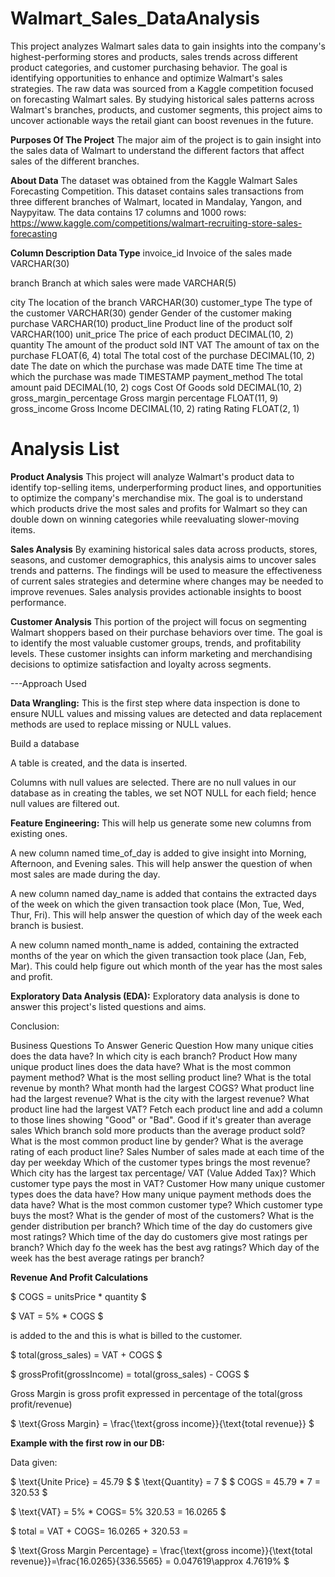 # Walmart_Sales_DataAnalysis

This project analyzes Walmart sales data to gain insights into the company's highest-performing stores and products, sales trends across different product categories, and customer purchasing behavior. The goal is identifying opportunities to enhance and optimize Walmart's sales strategies. The raw data was sourced from a Kaggle competition focused on forecasting Walmart sales. By studying historical sales patterns across Walmart's branches, products, and customer segments, this project aims to uncover actionable ways the retail giant can boost revenues in the future.


**Purposes Of The Project**
The major aim of the project is to gain insight into the sales data of Walmart to understand the different factors that affect sales of the different branches.

**About Data**
The dataset was obtained from the Kaggle Walmart Sales Forecasting Competition. This dataset contains sales transactions from three different branches of Walmart, located in Mandalay, Yangon, and Naypyitaw. The data contains 17 columns and 1000 rows:
https://www.kaggle.com/competitions/walmart-recruiting-store-sales-forecasting

**Column	Description	Data Type**
invoice_id	Invoice of the sales made	VARCHAR(30)

branch	Branch at which sales were made	VARCHAR(5)

city	The location of the branch	VARCHAR(30)
customer_type	The type of the customer	VARCHAR(30)
gender	Gender of the customer making purchase	VARCHAR(10)
product_line	Product line of the product solf	VARCHAR(100)
unit_price	The price of each product	DECIMAL(10, 2)
quantity	The amount of the product sold	INT
VAT	The amount of tax on the purchase	FLOAT(6, 4)
total	The total cost of the purchase	DECIMAL(10, 2)
date	The date on which the purchase was made	DATE
time	The time at which the purchase was made	TIMESTAMP
payment_method	The total amount paid	DECIMAL(10, 2)
cogs	Cost Of Goods sold	DECIMAL(10, 2)
gross_margin_percentage	Gross margin percentage	FLOAT(11, 9)
gross_income	Gross Income	DECIMAL(10, 2)
rating	Rating	FLOAT(2, 1)

# Analysis List

**Product Analysis**
This project will analyze Walmart's product data to identify top-selling items, underperforming product lines, and opportunities to optimize the company's merchandise mix. The goal is to understand which products drive the most sales and profits for Walmart so they can double down on winning categories while reevaluating slower-moving items.

**Sales Analysis**
By examining historical sales data across products, stores, seasons, and customer demographics, this analysis aims to uncover sales trends and patterns. The findings will be used to measure the effectiveness of current sales strategies and determine where changes may be needed to improve revenues. Sales analysis provides actionable insights to boost performance.

**Customer Analysis**
This portion of the project will focus on segmenting Walmart shoppers based on their purchase behaviors over time. The goal is to identify the most valuable customer groups, trends, and profitability levels. These customer insights can inform marketing and merchandising decisions to optimize satisfaction and loyalty across segments.

---Approach Used

**Data Wrangling:** This is the first step where data inspection is done to ensure NULL values and missing values are detected and data replacement methods are used to replace missing or NULL values.

Build a database

A table is created, and the data is inserted.

Columns with null values are selected. There are no null values in our database as in creating the tables, we set NOT NULL for each field; hence null values are filtered out.

**Feature Engineering:** This will help us generate some new columns from existing ones.

A new column named time_of_day is added to give insight into Morning, Afternoon, and Evening sales. This will help answer the question of when most sales are made during the day.

A new column named day_name is added that contains the extracted days of the week on which the given transaction took place (Mon, Tue, Wed, Thur, Fri). This will help answer the question of which day of the week each branch is busiest.

A new column named month_name is added, containing the extracted months of the year on which the given transaction took place (Jan, Feb, Mar). This could help figure out which month of the year has the most sales and profit.

**Exploratory Data Analysis (EDA):** Exploratory data analysis is done to answer this project's listed questions and aims.

Conclusion:

Business Questions To Answer
Generic Question
How many unique cities does the data have?
In which city is each branch?
Product
How many unique product lines does the data have?
What is the most common payment method?
What is the most selling product line?
What is the total revenue by month?
What month had the largest COGS?
What product line had the largest revenue?
What is the city with the largest revenue?
What product line had the largest VAT?
Fetch each product line and add a column to those lines showing "Good" or "Bad". Good if it's greater than average sales
Which branch sold more products than the average product sold?
What is the most common product line by gender?
What is the average rating of each product line?
Sales
Number of sales made at each time of the day per weekday
Which of the customer types brings the most revenue?
Which city has the largest tax percentage/ VAT (Value Added Tax)?
Which customer type pays the most in VAT?
Customer
How many unique customer types does the data have?
How many unique payment methods does the data have?
What is the most common customer type?
Which customer type buys the most?
What is the gender of most of the customers?
What is the gender distribution per branch?
Which time of the day do customers give most ratings?
Which time of the day do customers give most ratings per branch?
Which day fo the week has the best avg ratings?
Which day of the week has the best average ratings per branch?


**Revenue And Profit Calculations**

$ COGS = unitsPrice * quantity $

$ VAT = 5% * COGS $

 is added to the 
 and this is what is billed to the customer.

$ total(gross_sales) = VAT + COGS $

$ grossProfit(grossIncome) = total(gross_sales) - COGS $

Gross Margin is gross profit expressed in percentage of the total(gross profit/revenue)

$ \text{Gross Margin} = \frac{\text{gross income}}{\text{total revenue}} $

**Example with the first row in our DB:**

Data given:

$ \text{Unite Price} = 45.79 $
$ \text{Quantity} = 7 $
$ COGS = 45.79 * 7 = 320.53 $

$ \text{VAT} = 5% * COGS\= 5% 320.53 = 16.0265 $

$ total = VAT + COGS\= 16.0265 + 320.53 = 

$ \text{Gross Margin Percentage} = \frac{\text{gross income}}{\text{total revenue}}\=\frac{16.0265}{336.5565} = 0.047619\\approx 4.7619% $

